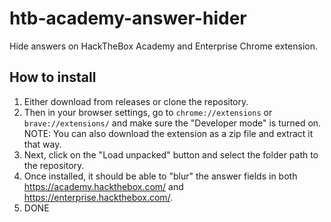 # htb-academy-answer-hider
Hide answers on HackTheBox Academy and Enterprise Chrome extension.

## How to install

1. Either download from releases or clone the repository.
2. Then in your browser settings, go to `chrome://extensions` or `brave://extensions/` and make sure the "Developer mode" is turned on.
   NOTE: You can also download the extension as a zip file and extract it that way.
3. Next, click on the "Load unpacked" button and select the folder path to the repository.
4. Once installed, it should be able to "blur" the answer fields in both https://academy.hackthebox.com/ and https://enterprise.hackthebox.com/.
5. DONE
